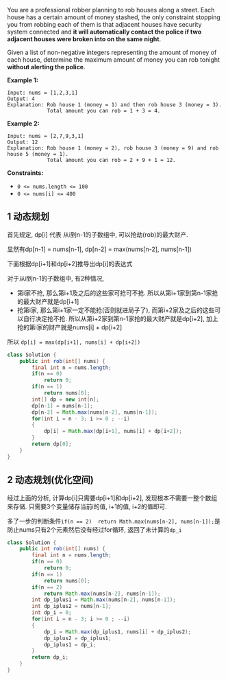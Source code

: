 You are a professional robber planning to rob houses along a street. Each house has a certain amount of money stashed, the only constraint stopping you from robbing each of them is that adjacent houses have security system connected and **it will automatically contact the police if two adjacent houses were broken into on the same night**.

Given a list of non-negative integers representing the amount of money of each house, determine the maximum amount of money you can rob tonight **without alerting the police**.

 

**Example 1:**

```
Input: nums = [1,2,3,1]
Output: 4
Explanation: Rob house 1 (money = 1) and then rob house 3 (money = 3).
             Total amount you can rob = 1 + 3 = 4.
```

**Example 2:**

```
Input: nums = [2,7,9,3,1]
Output: 12
Explanation: Rob house 1 (money = 2), rob house 3 (money = 9) and rob house 5 (money = 1).
             Total amount you can rob = 2 + 9 + 1 = 12.
```

 

**Constraints:**

- `0 <= nums.length <= 100`
- `0 <= nums[i] <= 400`

## 1 动态规划

首先规定, dp[i] 代表 从i到n-1的子数组中, 可以抢劫(rob)的最大财产.

显然有dp[n-1] = nums[n-1], dp[n-2] = max(nums[n-2], nums[n-1])

下面根据dp[i+1]和dp[i+2]推导出dp[i]的表达式

对于从i到n-1的子数组中, 有2种情况, 

+ 第i家不抢, 那么第i+1及之后的这些家可抢可不抢. 所以从第i+1家到第n-1家抢的最大财产就是dp[i+1]
+ 抢第i家, 那么第i+1家一定不能抢(否则就进局子了), 而第i+2家及之后的这些可以自行决定抢不抢. 所以从第i+2家到第n-1家抢的最大财产就是dp[i+2], 加上抢的第i家的财产就是nums[i] + dp[i+2]

所以 `dp[i] = max(dp[i+1], nums[i] + dp[i+2])`

```java
class Solution {
    public int rob(int[] nums) {
        final int n = nums.length;
        if(n == 0) 
            return 0;
        if(n == 1)
            return nums[0];
        int[] dp = new int[n];
        dp[n-1] = nums[n-1];
        dp[n-2] = Math.max(nums[n-2], nums[n-1]);
        for(int i = n - 3; i >= 0 ; --i)
        {
            dp[i] = Math.max(dp[i+1], nums[i] + dp[i+2]);
        }
        return dp[0];
    }
}
```

## 2 动态规划(优化空间)

经过上面的分析, 计算dp[i]只需要dp[i+1]和dp[i+2], 发现根本不需要一整个数组来存储. 只需要3个变量储存当前i的值, i+1的值, i+2的值即可. 

多了一步的判断条件`if(n == 2)  return Math.max(nums[n-2], nums[n-1]);`是防止nums只有2个元素然后没有经过for循环, 返回了未计算的`dp_i`

```java
class Solution {
    public int rob(int[] nums) {
        final int n = nums.length;
        if(n == 0) 
            return 0;
        if(n == 1)
            return nums[0];
        if(n == 2)
            return Math.max(nums[n-2], nums[n-1]);
        int dp_iplus1 = Math.max(nums[n-2], nums[n-1]);
        int dp_iplus2 = nums[n-1];
        int dp_i = 0;
        for(int i = n - 3; i >= 0 ; --i)
        {
            dp_i = Math.max(dp_iplus1, nums[i] + dp_iplus2);
            dp_iplus2 = dp_iplus1;
            dp_iplus1 = dp_i;
        }
        return dp_i;
    }
}
```

